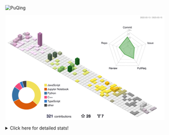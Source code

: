 ![PuQing](https://user-images.githubusercontent.com/27223114/171565019-9a56fae6-b08b-421f-99db-7e830da42371.png)

![](./profile-3d-contrib/profile-season-animate.svg)

<details>
<summary>Click here for detailed stats!</summary>

<!--START_SECTION:waka-->
**I'm an Early 🐤** 

```text
🌞 Morning                0 commits           ░░░░░░░░░░░░░░░░░░░░░░░░░   00.00 % 
🌆 Daytime                0 commits           ░░░░░░░░░░░░░░░░░░░░░░░░░   00.00 % 
🌃 Evening                0 commits           ░░░░░░░░░░░░░░░░░░░░░░░░░   00.00 % 
🌙 Night                  0 commits           ░░░░░░░░░░░░░░░░░░░░░░░░░   00.00 % 
```


📊 **This Week I Spent My Time On** 

```text
💬 Programming Languages: 
Python                   3 hrs 24 mins       ██████████████████████░░░   88.64 % 
Other                    16 mins             ██░░░░░░░░░░░░░░░░░░░░░░░   07.13 % 
C                        5 mins              █░░░░░░░░░░░░░░░░░░░░░░░░   02.52 % 
GitIgnore file           2 mins              ░░░░░░░░░░░░░░░░░░░░░░░░░   01.07 % 
Markdown                 1 min               ░░░░░░░░░░░░░░░░░░░░░░░░░   00.51 % 

🔥 Editors: 
PyCharm                  3 hrs 8 mins        ████████████████████░░░░░   81.85 % 
VS Code                  41 mins             █████░░░░░░░░░░░░░░░░░░░░   18.15 % 

💻 Operating System: 
Windows                  3 hrs 50 mins       █████████████████████████   100.00 % 
```


<!--END_SECTION:waka-->
</details>
